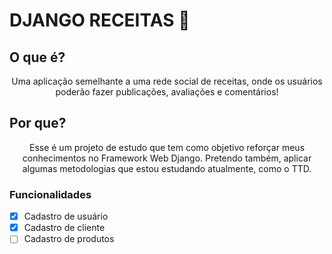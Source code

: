 # DJANGO RECEITAS 🥧

## O que é?
<p align="center">
  Uma aplicação semelhante a uma rede social de receitas, onde os usuários poderão 
  fazer publicações, avaliações e comentários!
</p>

## Por que?
<p align="center">
  Esse é um projeto de estudo que tem como objetivo reforçar meus conhecimentos no Framework Web Django. 
  Pretendo também, aplicar algumas metodologias que estou estudando atualmente, como o TTD.
</p>

### Funcionalidades

- [x] Cadastro de usuário
- [x] Cadastro de cliente
- [ ] Cadastro de produtos
